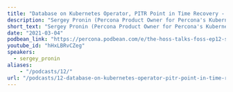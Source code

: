 ```yaml
---
title: "Database on Kubernetes Operator, PITR Point in Time Recovery - Percona Podcast 12"
description: "Sergey Pronin (Percona Product Owner for Percona's Kubernetes operators) visits with the HOSS again talking about the latest releases as Percona adds functionality to Percona's MongoDB and MySQL Operators (Also coming soon a PostgreSQL Operator!)."
short_text: "Sergey Pronin (Percona Product Owner for Percona's Kubernetes operators) visits with the HOSS again talking about the latest releases as Percona adds functionality to Percona's MongoDB and MySQL Operators (Also coming soon a PostgreSQL Operator!)."
date: "2021-03-04"
podbean_link: "https://percona.podbean.com/e/the-hoss-talks-foss-ep12-sergey-pronin-returns-to-talk-about-kubernets-operators-and-dbaas/"
youtube_id: "hHxLBRvCZeg"
speakers:
  - sergey_pronin
aliases:
    - "/podcasts/12/"
url: "/podcasts/12-database-on-kubernetes-operator-pitr-point-in-time-recovery"
---
```


